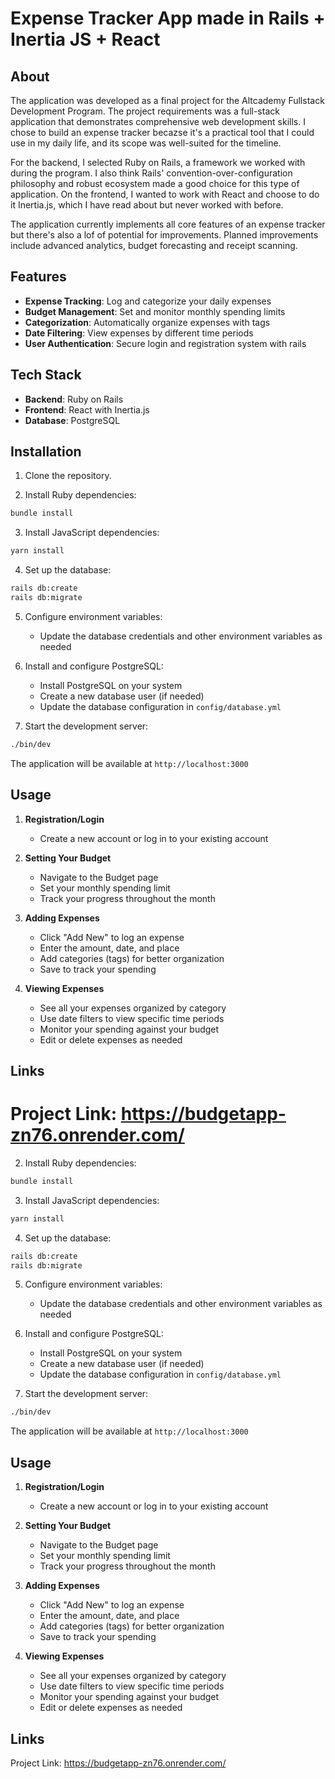 # Expense Tracker App made in Rails + Inertia JS + React

## About

The application was developed as a final project for the Altcademy Fullstack Development Program. The project requirements was a full-stack application that demonstrates comprehensive web development skills. I chose to build an expense tracker becazse it's a practical tool that I could use in my daily life, and its scope was well-suited for the timeline.


For the backend, I selected Ruby on Rails, a framework we worked with during the program. I also think Rails' convention-over-configuration philosophy and robust ecosystem made a good choice for this type of application. On the frontend, I wanted to work with React and choose to do it Inertia.js, which I have read about but never worked with before.

The application currently implements all core features of an expense tracker but there's also a lof of potential for improvements. Planned improvements include advanced analytics, budget forecasting and receipt scanning.

## Features

- **Expense Tracking**: Log and categorize your daily expenses
- **Budget Management**: Set and monitor monthly spending limits
- **Categorization**: Automatically organize expenses with tags
- **Date Filtering**: View expenses by different time periods
- **User Authentication**: Secure login and registration system with rails

## Tech Stack

- **Backend**: Ruby on Rails
- **Frontend**: React with Inertia.js
- **Database**: PostgreSQL


## Installation

1. Clone the repository.


2. Install Ruby dependencies:

```bash
bundle install
```

3. Install JavaScript dependencies:

```bash
yarn install
```

4. Set up the database:

```bash
rails db:create
rails db:migrate
```

5. Configure environment variables:

   - Update the database credentials and other environment variables as needed

6. Install and configure PostgreSQL:

   - Install PostgreSQL on your system
   - Create a new database user (if needed)
   - Update the database configuration in `config/database.yml`

7. Start the development server:

```bash
./bin/dev
```

The application will be available at `http://localhost:3000`

## Usage

1. **Registration/Login**

   - Create a new account or log in to your existing account

2. **Setting Your Budget**

   - Navigate to the Budget page
   - Set your monthly spending limit
   - Track your progress throughout the month

3. **Adding Expenses**

   - Click "Add New" to log an expense
   - Enter the amount, date, and place
   - Add categories (tags) for better organization
   - Save to track your spending

4. **Viewing Expenses**
   - See all your expenses organized by category
   - Use date filters to view specific time periods
   - Monitor your spending against your budget
   - Edit or delete expenses as needed

## Links

Project Link: https://budgetapp-zn76.onrender.com/
=======

2. Install Ruby dependencies:

```bash
bundle install
```

3. Install JavaScript dependencies:

```bash
yarn install
```

4. Set up the database:

```bash
rails db:create
rails db:migrate
```

5. Configure environment variables:
   - Update the database credentials and other environment variables as needed

6. Install and configure PostgreSQL:
   - Install PostgreSQL on your system
   - Create a new database user (if needed)
   - Update the database configuration in `config/database.yml`

7. Start the development server:

```bash
./bin/dev
```

The application will be available at `http://localhost:3000`

## Usage

1. **Registration/Login**

   - Create a new account or log in to your existing account

2. **Setting Your Budget**

   - Navigate to the Budget page
   - Set your monthly spending limit
   - Track your progress throughout the month

3. **Adding Expenses**

   - Click "Add New" to log an expense
   - Enter the amount, date, and place
   - Add categories (tags) for better organization
   - Save to track your spending

4. **Viewing Expenses**
   - See all your expenses organized by category
   - Use date filters to view specific time periods
   - Monitor your spending against your budget
   - Edit or delete expenses as needed

## Links

Project Link: https://budgetapp-zn76.onrender.com/


